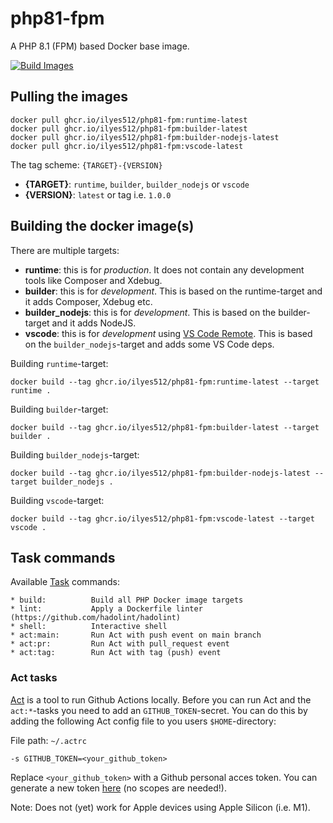 # php81-fpm

A PHP 8.1 (FPM) based Docker base image.

[![Build Images](https://github.com/Ilyes512/php81-fpm/actions/workflows/main.yml/badge.svg)](https://github.com/Ilyes512/php81-fpm/actions/workflows/main.yml)

## Pulling the images

```
docker pull ghcr.io/ilyes512/php81-fpm:runtime-latest
docker pull ghcr.io/ilyes512/php81-fpm:builder-latest
docker pull ghcr.io/ilyes512/php81-fpm:builder-nodejs-latest
docker pull ghcr.io/ilyes512/php81-fpm:vscode-latest
```

The tag scheme: `{TARGET}-{VERSION}`

- **{TARGET}**: `runtime`, `builder`, `builder_nodejs` or `vscode`
- **{VERSION}**: `latest` or tag i.e. `1.0.0`

## Building the docker image(s)

There are multiple targets:

  - **runtime**: this is for *production*. It does not contain any development tools like Composer and Xdebug.
  - **builder**: this is for *development*. This is based on the runtime-target and it adds Composer, Xdebug etc.
  - **builder_nodejs**: this is for *development*. This is based on the builder-target and it adds NodeJS.
  - **vscode**: this is for *development* using
  [VS Code Remote](https://code.visualstudio.com/docs/remote/remote-overview). This is based on the
  `builder_nodejs`-target and adds some VS Code deps.

Building `runtime`-target:

```
docker build --tag ghcr.io/ilyes512/php81-fpm:runtime-latest --target runtime .
```

Building `builder`-target:

```
docker build --tag ghcr.io/ilyes512/php81-fpm:builder-latest --target builder .
```

Building `builder_nodejs`-target:

```
docker build --tag ghcr.io/ilyes512/php81-fpm:builder-nodejs-latest --target builder_nodejs .
```

Building `vscode`-target:

```
docker build --tag ghcr.io/ilyes512/php81-fpm:vscode-latest --target vscode .
```

## Task commands

Available [Task](https://taskfile.dev/#/) commands:

```
* build:          Build all PHP Docker image targets
* lint:           Apply a Dockerfile linter (https://github.com/hadolint/hadolint)
* shell:          Interactive shell
* act:main:       Run Act with push event on main branch
* act:pr:         Run Act with pull_request event
* act:tag:        Run Act with tag (push) event
```

### Act tasks

[Act](https://github.com/nektos/act) is a tool to run Github Actions locally. Before you can run Act and the
`act:*`-tasks you need to add an `GITHUB_TOKEN`-secret. You can do this by adding the following
Act config file to you users `$HOME`-directory:

File path: `~/.actrc`
```
-s GITHUB_TOKEN=<your_github_token>
```

Replace `<your_github_token>` with a Github personal acces token. You can generate a new token
[here](https://github.com/settings/tokens/new?description=Act) (no scopes
are needed!).

Note: Does not (yet) work for Apple devices using Apple Silicon (i.e. M1).
